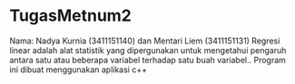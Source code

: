 # TugasMetnum2
Nama: Nadya Kurnia (3411151140) dan Mentari Liem (3411151131) Regresi linear adalah alat statistik yang dipergunakan untuk mengetahui pengaruh antara satu atau beberapa variabel terhadap satu buah variabel.. Program ini dibuat menggunakan aplikasi c++
